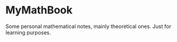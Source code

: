 # MyMathBook
 Some personal mathematical notes, mainly theoretical ones. Just for learning purposes.
